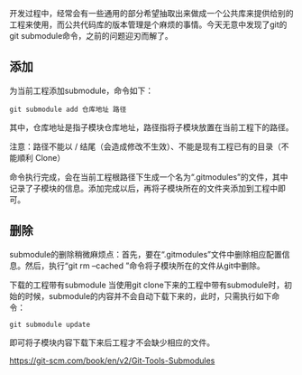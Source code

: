 开发过程中，经常会有一些通用的部分希望抽取出来做成一个公共库来提供给别的工程来使用，而公共代码库的版本管理是个麻烦的事情。今天无意中发现了git的git submodule命令，之前的问题迎刃而解了。

## 添加

为当前工程添加submodule，命令如下：

```
git submodule add 仓库地址 路径
```

其中，仓库地址是指子模块仓库地址，路径指将子模块放置在当前工程下的路径。 

注意：路径不能以 / 结尾（会造成修改不生效）、不能是现有工程已有的目录（不能順利 Clone）

命令执行完成，会在当前工程根路径下生成一个名为“.gitmodules”的文件，其中记录了子模块的信息。添加完成以后，再将子模块所在的文件夹添加到工程中即可。

## 删除
submodule的删除稍微麻烦点：首先，要在“.gitmodules”文件中删除相应配置信息。然后，执行“git rm –cached ”命令将子模块所在的文件从git中删除。

下载的工程带有submodule
当使用git clone下来的工程中带有submodule时，初始的时候，submodule的内容并不会自动下载下来的，此时，只需执行如下命令：

```
git submodule update
```

即可将子模块内容下载下来后工程才不会缺少相应的文件。

https://git-scm.com/book/en/v2/Git-Tools-Submodules
